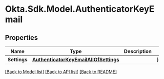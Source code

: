 # Okta.Sdk.Model.AuthenticatorKeyEmail

## Properties

Name | Type | Description | Notes
------------ | ------------- | ------------- | -------------
**Settings** | [**AuthenticatorKeyEmailAllOfSettings**](AuthenticatorKeyEmailAllOfSettings.md) |  | [optional] 

[[Back to Model list]](../README.md#documentation-for-models) [[Back to API list]](../README.md#documentation-for-api-endpoints) [[Back to README]](../README.md)

